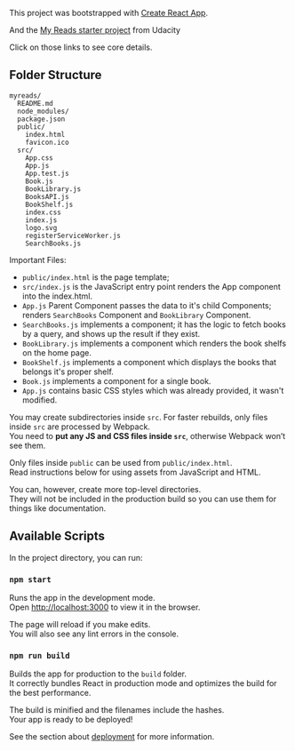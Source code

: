 This project was bootstrapped with [Create React App](https://github.com/facebookincubator/create-react-app).


And the [My Reads starter project](https://github.com/udacity/reactnd-project-myreads-starter) from Udacity

Click on those links to see core details.

## Folder Structure

```
myreads/
  README.md
  node_modules/
  package.json
  public/
    index.html
    favicon.ico
  src/
    App.css
    App.js
    App.test.js
    Book.js
    BookLibrary.js
    BooksAPI.js
    BookShelf.js
    index.css
    index.js
    logo.svg
    registerServiceWorker.js
    SearchBooks.js
```

Important Files:

* `public/index.html` is the page template;
* `src/index.js` is the JavaScript entry point renders the App component into the index.html.
* `App.js` Parent Component passes the data to it's child Components; renders `SearchBooks` Component and `BookLibrary` Component.
* `SearchBooks.js` implements a component; it has the logic to fetch books by a query, and shows up the result if they exist.
* `BookLibrary.js` implements a component which renders the book shelfs on the home page.
* `BookShelf.js` implements a component which displays the books that belongs it's proper shelf.
* `Book.js` implements a component for a single book.
* `App.js` contains basic CSS styles which was already provided, it wasn't modified.

You may create subdirectories inside `src`. For faster rebuilds, only files inside `src` are processed by Webpack.<br>
You need to **put any JS and CSS files inside `src`**, otherwise Webpack won’t see them.

Only files inside `public` can be used from `public/index.html`.<br>
Read instructions below for using assets from JavaScript and HTML.

You can, however, create more top-level directories.<br>
They will not be included in the production build so you can use them for things like documentation.

## Available Scripts

In the project directory, you can run:

### `npm start`

Runs the app in the development mode.<br>
Open [http://localhost:3000](http://localhost:3000) to view it in the browser.

The page will reload if you make edits.<br>
You will also see any lint errors in the console.

### `npm run build`

Builds the app for production to the `build` folder.<br>
It correctly bundles React in production mode and optimizes the build for the best performance.

The build is minified and the filenames include the hashes.<br>
Your app is ready to be deployed!

See the section about [deployment](#deployment) for more information.

